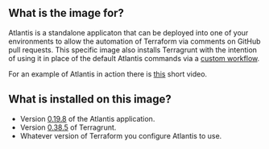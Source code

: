 ## What is the image for?

Atlantis is a standalone applicaton that can be deployed into one of your environments to allow the automation of Terraform via comments on GitHub pull requests. This specific image also installs Terragrunt with the intention of using it in place of the default Atlantis commands via a [custom workflow](https://www.runatlantis.io/docs/custom-workflows.html#use-cases).

For an example of Atlantis in action there is [this](https://youtu.be/TmIPWda0IKg) short video.

## What is installed on this image?
- Version [0.19.8](https://github.com/runatlantis/atlantis) of the Atlantis application.
- Version [0.38.5](https://terragrunt.gruntwork.io/docs/getting-started/install/) of Terragrunt.
- Whatever version of Terraform you configure Atlantis to use.

